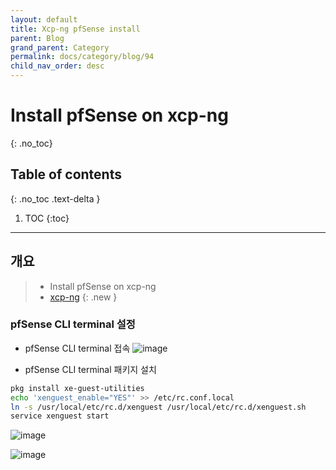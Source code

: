 ```yaml
---
layout: default
title: Xcp-ng pfSense install
parent: Blog
grand_parent: Category
permalink: docs/category/blog/94
child_nav_order: desc
---
```

# Install pfSense on xcp-ng
{: .no_toc}

## Table of contents
{: .no_toc .text-delta }

1. TOC
{:toc}

---
## 개요

> - Install pfSense on xcp-ng
> - [xcp-ng](https://xcp-ng.org/blog/2019/08/20/how-to-install-pfsense-in-a-vm/)
{: .new }

### pfSense CLI terminal 설정

- pfSense CLI terminal 접속
![image](https://github.com/heaths2/heaths2.github.io/assets/36792594/1110ccca-96ff-40bc-a106-44d7fa2a0922)

- pfSense CLI terminal 패키지 설치
```bash
pkg install xe-guest-utilities
echo 'xenguest_enable="YES"' >> /etc/rc.conf.local
ln -s /usr/local/etc/rc.d/xenguest /usr/local/etc/rc.d/xenguest.sh
service xenguest start
```
![image](https://github.com/heaths2/heaths2.github.io/assets/36792594/f6caba06-49ca-4307-837a-e036c179e875)

![image](https://github.com/heaths2/heaths2.github.io/assets/36792594/393aaf4e-069a-4dd8-ad86-02e6dfdab02e)
